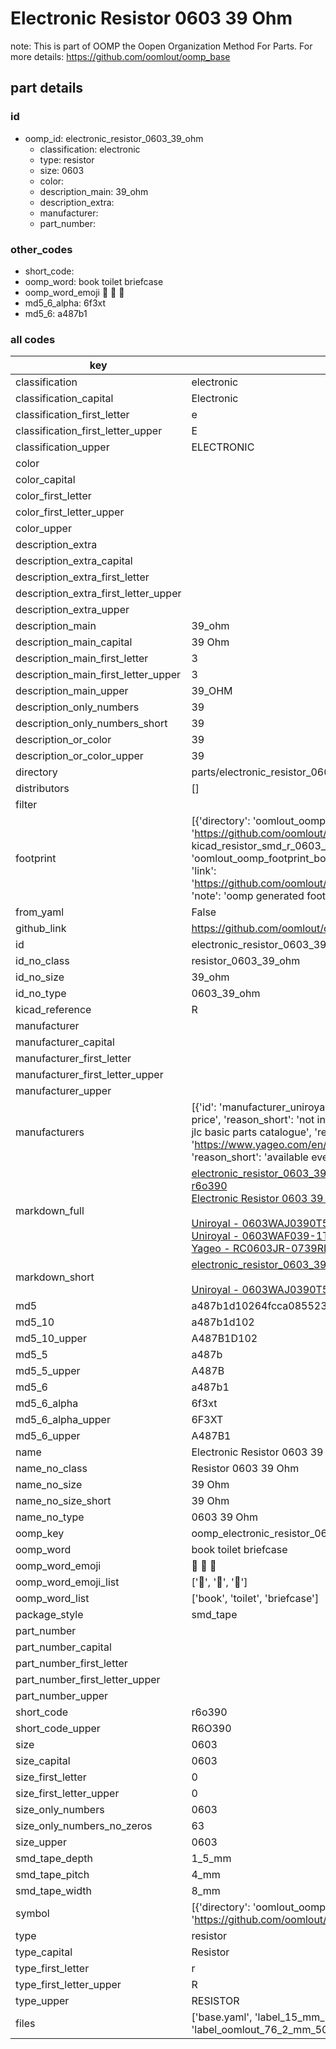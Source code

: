 # Electronic Resistor 0603 39 Ohm  

note: This is part of OOMP the Oopen Organization Method For Parts. For more details: https://github.com/oomlout/oomp_base

##  part details





### id
* oomp_id: electronic_resistor_0603_39_ohm
  * classification: electronic
  * type: resistor
  * size: 0603
  * color: 
  * description_main: 39_ohm
  * description_extra: 
  * manufacturer: 
  * part_number: 

### other_codes
* short_code: 
* oomp_word: book toilet briefcase
* oomp_word_emoji :book: :toilet: :briefcase:
* md5_6_alpha: 6f3xt
* md5_6: a487b1

### all codes 
| key | value |  
| --- | --- |  
| classification | electronic |  
| classification_capital | Electronic |  
| classification_first_letter | e |  
| classification_first_letter_upper | E |  
| classification_upper | ELECTRONIC |  
| color |  |  
| color_capital |  |  
| color_first_letter |  |  
| color_first_letter_upper |  |  
| color_upper |  |  
| description_extra |  |  
| description_extra_capital |  |  
| description_extra_first_letter |  |  
| description_extra_first_letter_upper |  |  
| description_extra_upper |  |  
| description_main | 39_ohm |  
| description_main_capital | 39 Ohm |  
| description_main_first_letter | 3 |  
| description_main_first_letter_upper | 3 |  
| description_main_upper | 39_OHM |  
| description_only_numbers | 39 |  
| description_only_numbers_short | 39 |  
| description_or_color | 39 |  
| description_or_color_upper | 39 |  
| directory | parts/electronic_resistor_0603_39_ohm |  
| distributors | [] |  
| filter |  |  
| footprint | [{'directory': 'oomlout_oomp_footprint_bot/footprints/kicad_resistor_smd_r_0603_1608metric//working/working.kicad_mod', 'index': 0, 'link': 'https://github.com/oomlout/oomlout_oomp_footprint_bot/tree/main/foootprntss/kicad_resistor_smd_r_0603_1608metric', 'note': 'source footprint kicad_resistor_smd_r_0603_1608metric', 'oomp_key': 'oomp_kicad_resistor_smd_r_0603_1608metric'}, {'directory': 'oomlout_oomp_footprint_bot/footprints/oomlout_oomlout_oomp_part_footprints_r6o390_electronic_resistor_0603_39_ohm//working/working.kicad_mod', 'index': 1, 'link': 'https://github.com/oomlout/oomlout_oomp_footprint_bot/tree/main/foootprntss/oomlout_oomlout_oomp_part_footprints_r6o390_electronic_resistor_0603_39_ohm', 'note': 'oomp generated footprint', 'oomp_key': 'oomp_oomlout_oomlout_oomp_part_footprints_r6o390_electronic_resistor_0603_39_ohm'}] |  
| from_yaml | False |  
| github_link | https://github.com/oomlout/oomlout_oomp_part_src/tree/main/parts/electronic_resistor_0603_39_ohm/working |  
| id | electronic_resistor_0603_39_ohm |  
| id_no_class | resistor_0603_39_ohm |  
| id_no_size | 39_ohm |  
| id_no_type | 0603_39_ohm |  
| kicad_reference | R |  
| manufacturer |  |  
| manufacturer_capital |  |  
| manufacturer_first_letter |  |  
| manufacturer_first_letter_upper |  |  
| manufacturer_upper |  |  
| manufacturers | [{'id': 'manufacturer_uniroyal', 'link': '', 'name': 'Uniroyal', 'note': {'reason': 'did this one first, but not in jlc pcb basic parts and 1 percent are and they are the same price', 'reason_short': 'not in jlc basic parts'}, 'part_number': '0603WAJ0390T5E'}, {'id': 'manufacturer_uniroyal', 'link': '', 'name': 'Uniroyal', 'note': {'reason': 'in the jlc basic parts catalogue', 'reason_short': 'jlc basic part'}, 'part_number': '0603WAF039-1T5E'}, {'id': 'manufacturer_yageo', 'link': 'https://www.yageo.com/en/Chart/Download/pdf/RC0603JR-0739RL', 'name': 'Yageo', 'note': {'reason': 'yageo is a commonly cross referenced part number', 'reason_short': 'available everywhere'}, 'part_number': 'RC0603JR-0739RL'}] |  
| markdown_full | [electronic_resistor_0603_39_ohm](https://github.com/oomlout/oomlout_oomp_part_src/tree/main/parts/electronic_resistor_0603_39_ohm/working)<br>[r6o390](https://github.com/oomlout/oomlout_oomp_part_src/tree/main/parts/electronic_resistor_0603_39_ohm/working)<br>[Electronic Resistor 0603 39 Ohm](https://github.com/oomlout/oomlout_oomp_part_src/tree/main/parts/electronic_resistor_0603_39_ohm/working)<br><br>[Uniroyal - 0603WAJ0390T5E- not in jlc basic parts]() [(L)  ](https://www.lcsc.com/search?q=0603WAJ0390T5E)[(D)  ](https://www.digikey.com/en/products?keywords=0603WAJ0390T5E)[(M)  ](https://www.mouser.com/Search/Refine?Keyword=0603WAJ0390T5E)[(N)  ](https://www.newark.com/search?st=0603WAJ0390T5E)[(SZ)  ](https://so.szlcsc.com/global.html?k=0603WAJ0390T5E)<br>[Uniroyal - 0603WAF039-1T5E- jlc basic part]() [(L)  ](https://www.lcsc.com/search?q=0603WAF039-1T5E)[(D)  ](https://www.digikey.com/en/products?keywords=0603WAF039-1T5E)[(M)  ](https://www.mouser.com/Search/Refine?Keyword=0603WAF039-1T5E)[(N)  ](https://www.newark.com/search?st=0603WAF039-1T5E)[(SZ)  ](https://so.szlcsc.com/global.html?k=0603WAF039-1T5E)<br>[Yageo - RC0603JR-0739RL- available everywhere](https://www.yageo.com/en/Chart/Download/pdf/RC0603JR-0739RL) [(L)  ](https://www.lcsc.com/search?q=RC0603JR-0739RL)[(D)  ](https://www.digikey.com/en/products?keywords=RC0603JR-0739RL)[(M)  ](https://www.mouser.com/Search/Refine?Keyword=RC0603JR-0739RL)[(N)  ](https://www.newark.com/search?st=RC0603JR-0739RL)[(SZ)  ](https://so.szlcsc.com/global.html?k=RC0603JR-0739RL)<br> |  
| markdown_short | [electronic_resistor_0603_39_ohm](https://github.com/oomlout/oomlout_oomp_part_src/tree/main/parts/electronic_resistor_0603_39_ohm/working)<br><br>[Uniroyal - 0603WAJ0390T5E- not in jlc basic parts]()[Uniroyal - 0603WAF039-1T5E- jlc basic part]()[Yageo - RC0603JR-0739RL- available everywhere](https://www.yageo.com/en/Chart/Download/pdf/RC0603JR-0739RL) |  
| md5 | a487b1d10264fcca08552359a0019ee1 |  
| md5_10 | a487b1d102 |  
| md5_10_upper | A487B1D102 |  
| md5_5 | a487b |  
| md5_5_upper | A487B |  
| md5_6 | a487b1 |  
| md5_6_alpha | 6f3xt |  
| md5_6_alpha_upper | 6F3XT |  
| md5_6_upper | A487B1 |  
| name | Electronic Resistor 0603 39 Ohm |  
| name_no_class | Resistor 0603 39 Ohm |  
| name_no_size | 39 Ohm |  
| name_no_size_short | 39 Ohm |  
| name_no_type | 0603 39 Ohm |  
| oomp_key | oomp_electronic_resistor_0603_39_ohm |  
| oomp_word | book toilet briefcase |  
| oomp_word_emoji | :book: :toilet: :briefcase: |  
| oomp_word_emoji_list | [':book:', ':toilet:', ':briefcase:'] |  
| oomp_word_list | ['book', 'toilet', 'briefcase'] |  
| package_style | smd_tape |  
| part_number |  |  
| part_number_capital |  |  
| part_number_first_letter |  |  
| part_number_first_letter_upper |  |  
| part_number_upper |  |  
| short_code | r6o390 |  
| short_code_upper | R6O390 |  
| size | 0603 |  
| size_capital | 0603 |  
| size_first_letter | 0 |  
| size_first_letter_upper | 0 |  
| size_only_numbers | 0603 |  
| size_only_numbers_no_zeros | 63 |  
| size_upper | 0603 |  
| smd_tape_depth | 1_5_mm |  
| smd_tape_pitch | 4_mm |  
| smd_tape_width | 8_mm |  
| symbol | [{'directory': 'oomlout_oomp_symbol_bot/symbols/kicad_device_r//working/working.kicad_sym', 'index': 0, 'link': 'https://github.com/oomlout/oomlout_oomp_symbol_bot/tree/main/symbols/kicad_device_r', 'oomp_key': 'oomp_kicad_device_r'}] |  
| type | resistor |  
| type_capital | Resistor |  
| type_first_letter | r |  
| type_first_letter_upper | R |  
| type_upper | RESISTOR |  
| files | ['base.yaml', 'label_15_mm_30_mm.pdf', 'label_15_mm_30_mm.svg', 'label_76_2_mm_50_8_mm.pdf', 'label_76_2_mm_50_8_mm.svg', 'label_oomlout_76_2_mm_50_8_mm.pdf', 'label_oomlout_76_2_mm_50_8_mm.svg', 'readme.md', 'working.json', 'working.yaml'] |  
